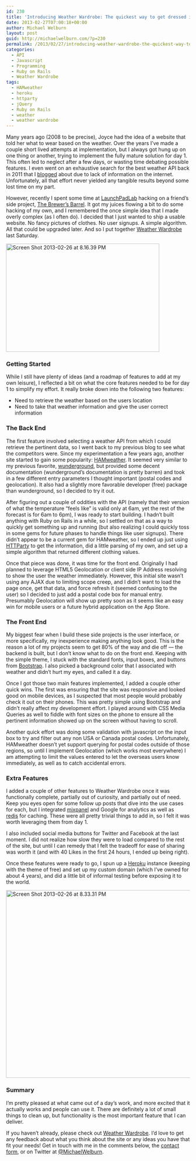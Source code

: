 ```yaml
---
id: 230
title: 'Introducing Weather Wardrobe: The quickest way to get dressed in the morning'
date: 2013-02-27T07:00:18+00:00
author: Michael Welburn
layout: post
guid: http://michaelwelburn.com/?p=230
permalink: /2013/02/27/introducing-weather-wardrobe-the-quickest-way-to-get-dressed-in-the-morning/
categories:
  - API
  - Javascript
  - Programming
  - Ruby on Rails
  - Weather Wardrobe
tags:
  - HAMweather
  - heroku
  - httparty
  - jQuery
  - Ruby on Rails
  - weather
  - weather wardrobe
---
```

Many years ago (2008 to be precise), Joyce had the idea of a website that told her what to wear based on the weather. Over the years I&#8217;ve made a couple short lived attempts at implementation, but I always got hung up on one thing or another, trying to implement the fully mature solution for day 1. This often led to neglect after a few days, or wasting time debating possible features. I even went on an exhaustive search for the best weather API back in 2011 that I <a title="Comparing Weather APIs" href="http://michaelwelburn.com/2011/11/02/comparing-weather-apis/" target="_blank">blogged</a> about due to lack of information on the internet. Unfortunately, all that effort never yielded any tangible results beyond some lost time on my part.

However, recently I spent some time at <a title="LaunchPadLab" href="http://launchpadlab.com/" target="_blank">LaunchPadLab</a> hacking on a friend&#8217;s side project, <a title="The Brewer's Barrel" href="http://thebrewersbarrel.com/" target="_blank">The Brewer&#8217;s Barrel</a>. It got my juices flowing a bit to do some hacking of my own, and I remembered the once simple idea that I made overly complex (as I often do). I decided that I just wanted to ship a usable website. No fancy pictures of clothes. No user signups. A simple algorithm. All that could be upgraded later. And so I put together <a title="Weather Wardrobe" href="http://www.weatherwardrobe.com" target="_blank">Weather Wardrobe</a> last Saturday.

<img class="size-full wp-image-242 aligncenter" alt="Screen Shot 2013-02-26 at 8.16.39 PM" src="http://michaelwelburn.com/wp-content/uploads/2013/02/Screen-Shot-2013-02-26-at-8.16.39-PM.png" width="420" height="296" srcset="http://michaelwelburn.com/wp-content/uploads/2013/02/Screen-Shot-2013-02-26-at-8.16.39-PM.png 420w, http://michaelwelburn.com/wp-content/uploads/2013/02/Screen-Shot-2013-02-26-at-8.16.39-PM-300x211.png 300w" sizes="(max-width: 420px) 100vw, 420px" />

<!--more-->

### Getting Started

While I still have plenty of ideas (and a roadmap of features to add at my own leisure), I reflected a bit on what the core features needed to be for day 1 to simplify my effort. It really broke down into the following two features:

  * <span style="line-height: 15px;">Need to retrieve the weather based on the users location</span>
  * Need to take that weather information and give the user correct information

### The Back End

The first feature involved selecting a weather API from which I could retrieve the pertinent data, so I went back to my previous blog to see what the competitors were. Since my experimentation a few years ago, another site started to gain some popularity: <a title="HAMweather" href="http://www.hamweather.com" target="_blank">HAMweather</a>. It seemed very similar to my previous favorite, <a title="wunderground" href="http://wunderground.com" target="_blank">wunderground</a>, but provided some decent documentation (wunderground&#8217;s documentation is pretty barren) and took in a few different entry parameters I thought important (postal codes and geolocation). It also had a slightly more favorable developer (free) package than wunderground, so I decided to try it out.

After figuring out a couple of oddities with the API (namely that their version of what the temperature &#8220;feels like&#8221; is valid only at 6am, yet the rest of the forecast is for 6am to 6pm), I was ready to start building. I hadn&#8217;t built anything with Ruby on Rails in a while, so I settled on that as a way to quickly get something up and running (but also realizing I could quickly toss in some gems for future phases to handle things like user signups). There didn&#8217;t appear to be a current gem for HAMweather, so I ended up just using <a title="HTTParty" href="https://github.com/jnunemaker/httparty" target="_blank">HTTParty</a> to get the information, did a little parsing of my own, and set up a simple algorithm that returned different clothing values.

Once that piece was done, it was time for the front end. Originally I had planned to leverage HTML5 Geolocation or client side IP Address resolving to show the user the weather immediately. However, this initial site wasn&#8217;t using any AJAX due to limiting scope creep, and I didn&#8217;t want to load the page once, get that data, and force refresh it (seemed confusing to the user) so I decided to just add a postal code box for manual entry. Presumably Geolocation will show up pretty soon as it seems like an easy win for mobile users or a future hybrid application on the App Store.

### The Front End

My biggest fear when I build these side projects is the user interface, or more specifically, my inexperience making anything look good. This is the reason a lot of my projects seem to get 80% of the way and die off &#8212; the backend is built, but I don&#8217;t know what to do on the front end. Keeping with the simple theme, I stuck with the standard fonts, input boxes, and buttons from <a title="Twitter Bootstrap" href="http://twitter.github.com/bootstrap/" target="_blank">Bootstrap</a>. I also picked a background color that I associated with weather and didn&#8217;t hurt my eyes, and called it a day.

Once I got those two main features implemented, I added a couple other quick wins. The first was ensuring that the site was responsive and looked good on mobile devices, as I suspected that most people would probably check it out on their phones. This was pretty simple using Bootstrap and didn&#8217;t really affect my development effort. I played around with CSS Media Queries as well to fiddle with font sizes on the phone to ensure all the pertinent information showed up on the screen without having to scroll.

Another quick effort was doing some validation with javascript on the input box to try and filter out any non USA or Canada postal codes. Unfortunately, HAMweather doesn&#8217;t yet support querying for postal codes outside of those regions, so until I implement Geolocation (which works most everywhere) I am attempting to limit the values entered to let the overseas users know immediately, as well as to catch accidental errors.

### Extra Features

I added a couple of other features to Weather Wardrobe once it was functionally complete, partially out of curiosity, and partially out of need. Keep you eyes open for some follow up posts that dive into the use cases for each, but I integrated <a title="mixpanel" href="http://mixpanel.com" target="_blank">mixpanel</a> and Google for analytics as well as <a title="redis" href="http://redis.io/" target="_blank">redis</a> for caching. These were all pretty trivial things to add in, so I felt it was worth leveraging them from day 1.

I also included social media buttons for Twitter and Facebook at the last moment. I did not realize how slow they were to load compared to the rest of the site, but until I can remedy that I felt the tradeoff for ease of sharing was worth it (and with 40 Likes in the first 24 hours, I ended up being right).

Once these features were ready to go, I spun up a <a title="Heroku" href="http://heroku.com" target="_blank">Heroku</a> instance (keeping with the theme of free) and set up my custom domain (which I&#8217;ve owned for about 4 years), and did a little bit of informal testing before exposing it to the world.

[<img class="alignnone size-full wp-image-243 aligncenter" alt="Screen Shot 2013-02-26 at 8.33.31 PM" src="http://michaelwelburn.com/wp-content/uploads/2013/02/Screen-Shot-2013-02-26-at-8.33.31-PM.png" width="603" height="513" srcset="http://michaelwelburn.com/wp-content/uploads/2013/02/Screen-Shot-2013-02-26-at-8.33.31-PM.png 603w, http://michaelwelburn.com/wp-content/uploads/2013/02/Screen-Shot-2013-02-26-at-8.33.31-PM-300x255.png 300w" sizes="(max-width: 603px) 100vw, 603px" />](http://www.weatherwardrobe.com)

### Summary

I&#8217;m pretty pleased at what came out of a day&#8217;s work, and more excited that it actually works and people can use it. There are definitely a lot of small things to clean up, but functionality is the most important feature that I can deliver.

If you haven&#8217;t already, please check out <a title="Weather Wardrobe" href="http://www.weatherwardrobe.com" target="_blank">Weather Wardrobe</a>. I&#8217;d love to get any feedback about what you think about the site or any ideas you have that fit your needs! Get in touch with me in the comments below, the <a title="Contact" href="http://michaelwelburn.com/contact/" target="_blank">contact form</a>, or on Twitter at <a title="Twitter" href="http://twitter.com/MichaelWelburn" target="_blank">@MichaelWelburn</a>.